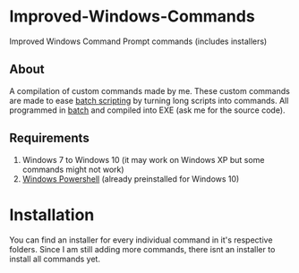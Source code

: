 # Improved-Windows-Commands
Improved Windows Command Prompt commands (includes installers)

## About
A compilation of custom commands made by me. These custom commands are made to ease [batch scripting](https://en.wikipedia.org/wiki/Batch_file) by turning long scripts into commands. All programmed in [batch](https://en.wikipedia.org/wiki/Batch_file) and compiled into EXE (ask me for the source code).

## Requirements
1. Windows 7 to Windows 10 (it may work on Windows XP but some commands might not work)
2. [Windows Powershell](https://github.com/PowerShell/PowerShell/releases) (already preinstalled for Windows 10)

# Installation
You can find an installer for every individual command in it's respective folders. Since I am still adding more commands, there isnt an installer to install all commands yet.
